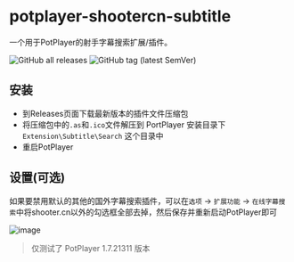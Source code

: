 potplayer-shootercn-subtitle
===

一个用于PotPlayer的射手字幕搜索扩展/插件。

![GitHub all releases](https://img.shields.io/github/downloads/lindowx/potplayer-shootercn-subtitle/total?style=flat-square) ![GitHub tag (latest SemVer)](https://img.shields.io/github/v/tag/lindowx/potplayer-shootercn-subtitle?style=flat-square)

## 安装

- 到Releases页面下载最新版本的插件文件压缩包
- 将压缩包中的`.as`和`.ico`文件解压到 PortPlayer 安装目录下 `Extension\Subtitle\Search` 这个目录中
- 重启PotPlayer

## 设置(可选)

如果要禁用默认的其他的国外字幕搜索插件，可以在`选项` -> `扩展功能` -> `在线字幕搜索`中将shooter.cn以外的勾选框全部去掉，然后保存并重新启动PotPlayer即可

![image](https://raw.githubusercontent.com/lindowx/potplayer-shootercn-subtitle/main/screenshot/settings.png)

> 仅测试了 PotPlayer 1.7.21311 版本
